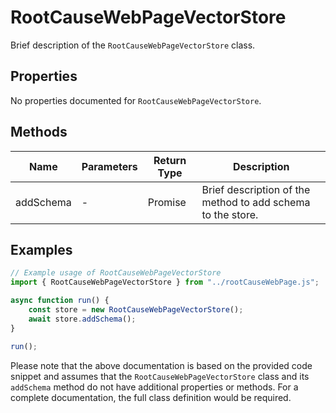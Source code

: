 # RootCauseWebPageVectorStore

Brief description of the `RootCauseWebPageVectorStore` class.

## Properties

No properties documented for `RootCauseWebPageVectorStore`.

## Methods

| Name       | Parameters        | Return Type | Description                 |
|------------|-------------------|-------------|-----------------------------|
| addSchema  | -                 | Promise<void> | Brief description of the method to add schema to the store. |

## Examples

```typescript
// Example usage of RootCauseWebPageVectorStore
import { RootCauseWebPageVectorStore } from "../rootCauseWebPage.js";

async function run() {
    const store = new RootCauseWebPageVectorStore();
    await store.addSchema();
}

run();
```

Please note that the above documentation is based on the provided code snippet and assumes that the `RootCauseWebPageVectorStore` class and its `addSchema` method do not have additional properties or methods. For a complete documentation, the full class definition would be required.